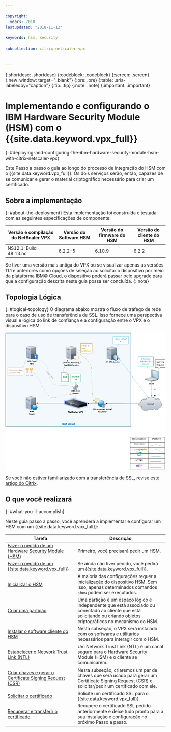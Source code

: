 ```yaml
---

copyright:
  years: 2018
lastupdated: "2018-11-12"

keywords: hsm, security

subcollection: citrix-netscaler-vpx


---
```


{:shortdesc: .shortdesc}
{:codeblock: .codeblock}
{:screen: .screen}
{:new_window: target="_blank"}
{:pre: .pre}
{:table: .aria-labeledby="caption"}
{:tip: .tip}
{:note: .note}
{:important: .important}

# Implementando e configurando o IBM Hardware Security Module (HSM) com o {{site.data.keyword.vpx_full}}
{: #deploying-and-configuring-the-ibm-hardware-security-module-hsm-with-citrix-netscaler-vpx}

Este Passo a passo o guia ao longo do processo de integração do HSM com o {{site.data.keyword.vpx_full}}. Os dois serviços serão, então, capazes de se comunicar e gerar o material criptográfico necessário para criar um certificado.

## Sobre a implementação
{: #about-the-deployment}
Esta implementação foi construída e testada com as seguintes especificações de componente:

| Versão e compilação do NetScaler VPX	| Versão do Software HSM | Versão do firmware do HSM | Versão do cliente do HSM |
| ------------- | ------------- | ------------- | ------------- |
| NS12.1: Build 48.13.nc | 6.2.2-5 | 6.10.9 | 6.2.2 |

Se tiver uma versão mais antiga do VPX ou se visualizar apenas as versões 11.1 e anteriores como opções de seleção ao solicitar o dispositivo por meio da plataforma IBM© Cloud, o dispositivo poderá passar pelo upgrade para que a configuração descrita neste guia possa ser concluída.
{: note}

## Topologia Lógica
{: #logical-topology}
O diagrama abaixo mostra o fluxo de tráfego de rede para o caso de uso de transferência de SSL. Isso fornece uma perspectiva visual e lógica do link de confiança e a configuração entre o VPX e o dispositivo HSM.

<img src="images/network-flows-logical-topology.jpg" alt="drawing" style="width: 700px;"/>

Se você não estiver familiarizado com a transferência de SSL, revise este [artigo do Citrix](https://docs.citrix.com/en-us/netscaler/12-1/ssl.html).

## O que você realizará

{: #what-you-ll-accomplish}

Neste guia passo a passo, você aprenderá a implementar e configurar um HSM com um {{site.data.keyword.vpx_full}}:

Tarefa  | Descrição
------------- | -------------
[Fazer o pedido de um Hardware Security Module (HSM)](/docs/infrastructure/citrix-netscaler-vpx?topic=citrix-netscaler-vpx-order-the-ibm-hardware-security-module-hsm-) | Primeiro, você precisará pedir um HSM.
[Fazer o pedido de um {{site.data.keyword.vpx_full}}](/docs/infrastructure/citrix-netscaler-vpx?topic=citrix-netscaler-vpx-order-a-citrix-netscaler-vpx) | Se ainda não tiver pedido, você pedirá um {{site.data.keyword.vpx_full}}.
[Inicializar o HSM](/docs/infrastructure/citrix-netscaler-vpx?topic=citrix-netscaler-vpx-initialize-ibm-hardware-security-module-hsm-) | A maioria das configurações requer a inicialização do dispositivo HSM. Sem isso, apenas determinados comandos `show` podem ser executados.
[Criar uma partição](/docs/infrastructure/citrix-netscaler-vpx?topic=citrix-netscaler-vpx-create-a-partition) | Uma partição é um espaço lógico e independente que está associado ou conectado ao cliente que está solicitando ou criando objetos criptográficos no mecanismo do HSM.
[Instalar o software cliente do HSM](/docs/infrastructure/citrix-netscaler-vpx?topic=citrix-netscaler-vpx-install-the-ibm-hardware-security-module-hsm-client-software) | Nesta subseção, o VPX será instalado com os softwares e utilitários necessários para interagir com o HSM. |
[Estabelecer o Network Trust Link (NTL)](/docs/infrastructure/citrix-netscaler-vpx?topic=citrix-netscaler-vpx-establish-a-network-trust-link-ntl-) | Um Network Trust Link (NTL) é um canal seguro para o Hardware Security Module (HSM) e o cliente se comunicarem. |
[Criar chaves e gerar o Certificate Signing Request (CSR)](/docs/infrastructure/citrix-netscaler-vpx?topic=citrix-netscaler-vpx-create-keys-and-generate-the-certificate-signing-request-csr-) | Nesta subseção, criaremos um par de chaves que será usado para gerar um Certificate Signing Request (CSR) e solicitar/pedir um certificado com ele. |
[Solicitar o certificado](/docs/infrastructure/citrix-netscaler-vpx?topic=citrix-netscaler-vpx-order-an-ssl-certificate) | Solicite um certificado SSL para o {{site.data.keyword.vpx_full}}.
[Recuperar e transferir o certificado](/docs/infrastructure/citrix-netscaler-vpx?topic=citrix-netscaler-vpx-retrieve-and-transfer-the-certificate) | Recupere o certificado SSL pedido anteriormente e deixe tudo pronto para a sua instalação e configuração no próximo Passo a passo.
